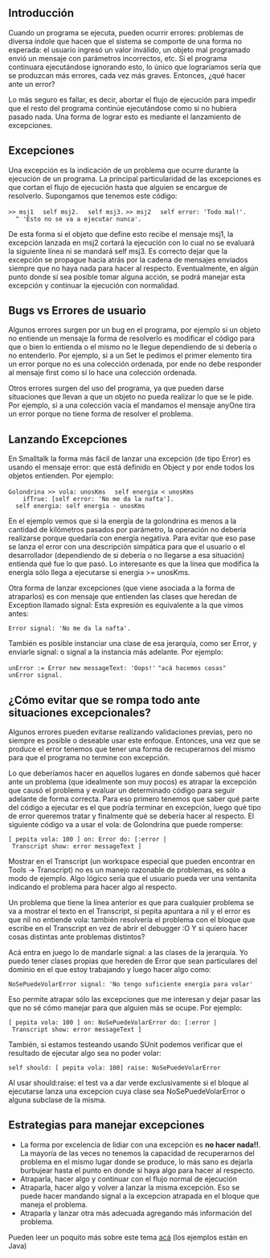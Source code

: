 Introducción
------------

Cuando un programa se ejecuta, pueden ocurrir errores: problemas de diversa índole que hacen que el sistema se comporte de una forma no esperada: el usuario ingresó un valor inválido, un objeto mal programado envió un mensaje con parámetros incorrectos, etc. Si el programa continuara ejecutándose ignorando esto, lo único que lograríamos sería que se produzcan más errores, cada vez más graves. Entonces, ¿qué hacer ante un error?

Lo más seguro es fallar, es decir, abortar el flujo de ejecución para impedir que el resto del programa continúe ejecutándose como si no hubiera pasado nada. Una forma de lograr esto es mediante el lanzamiento de excepciones.

Excepciones
-----------

Una excepción es la indicación de un problema que ocurre durante la ejecución de un programa. La principal particularidad de las excepciones es que cortan el flujo de ejecución hasta que alguien se encargue de resolverlo. Supongamos que tenemos este código:

`>> msj1`
`  self msj2.`
`  self msj3.`
`>> msj2`
`  self error: 'Todo mal!'.`
`  ^ 'Esto no se va a ejecutar nunca'.`

De esta forma si el objeto que define esto recibe el mensaje msj1, la excepción lanzada en msj2 cortará la ejecución con lo cual no se evaluará la siguiente línea ni se mandará self msj3. Es correcto dejar que la excepción se propague hacia atrás por la cadena de mensajes enviados siempre que no haya nada para hacer al respecto. Eventualmente, en algún punto donde sí sea posible tomar alguna acción, se podrá manejar esta excepción y continuar la ejecución con normalidad.

Bugs vs Errores de usuario
--------------------------

Algunos errores surgen por un bug en el programa, por ejemplo si un objeto no entiende un mensaje la forma de resolverlo es modificar el código para que o bien lo entienda o el mismo no le llegue dependiendo de si debería o no entenderlo. Por ejemplo, si a un Set le pedimos el primer elemento tira un error porque no es una colección ordenada, por ende no debe responder al mensaje first como sí lo hace una colección ordenada.

Otros errores surgen del uso del programa, ya que pueden darse situaciones que llevan a que un objeto no pueda realizar lo que se le pide. Por ejemplo, si a una colección vacía el mandamos el mensaje anyOne tira un error porque no tiene forma de resolver el problema.

Lanzando Excepciones
--------------------

En Smalltalk la forma más fácil de lanzar una excepción (de tipo Error) es usando el mensaje error: que está definido en Object y por ende todos los objetos entienden. Por ejemplo:

`Golondrina >> vola: unosKms`
`  self energia < unosKms`
`    ifTrue: [self error: 'No me da la nafta'].`
`  self energia: self energia - unosKms `

En el ejemplo vemos que si la energía de la golondrina es menos a la cantidad de kilómetros pasados por parámetro, la operación no debería realizarse porque quedaría con energía negativa. Para evitar que eso pase se lanza el error con una descripción simpática para que el usuario o el desarrollador (dependiendo de si debería o no llegarse a esa situación) entienda qué fue lo que pasó. Lo interesante es que la línea que modifica la energía sólo llega a ejecutarse si energia &gt;= unosKms.

Otra forma de lanzar excepciones (que viene asociada a la forma de atraparlos) es con mensaje que entienden las clases que heredan de Exception llamado signal: Esta expresión es equivalente a la que vimos antes:

`Error signal: 'No me da la nafta'.`

También es posible instanciar una clase de esa jerarquía, como ser Error, y enviarle signal: o signal a la instancia más adelante. Por ejemplo:

`unError := Error new messageText: 'Oops!'`
`"acá hacemos cosas"`
`unError signal.`

¿Cómo evitar que se rompa todo ante situaciones excepcionales?
--------------------------------------------------------------

Algunos errores pueden evitarse realizando validaciones previas, pero no siempre es posible o deseable usar este enfoque. Entonces, una vez que se produce el error tenemos que tener una forma de recuperarnos del mismo para que el programa no termine con excepción.

Lo que deberíamos hacer en aquellos lugares en donde sabemos qué hacer ante un problema (que idealmente son muy pocos) es atrapar la excepción que causó el problema y evaluar un determinado código para seguir adelante de forma correcta. Para eso primero tenemos que saber qué parte del código a ejecutar es el que podría terminar en excepción, luego qué tipo de error queremos tratar y finalmente qué se debería hacer al respecto. El siguiente código va a usar el vola: de Golondrina que puede romperse:

`[ pepita vola: 100 ] on: Error do: [:error | Transcript show: error messageText ]`

Mostrar en el Transcript (un workspace especial que pueden encontrar en Tools -&gt; Transcript) no es un manejo razonable de problemas, es sólo a modo de ejemplo. Algo lógico sería que el usuario pueda ver una ventanita indicando el problema para hacer algo al respecto.

Un problema que tiene la línea anterior es que para cualquier problema se va a mostrar el texto en el Transcript, si pepita apuntara a nil y el error es que nil no entiende vola: también resolvería el problema con el bloque que escribe en el Transcript en vez de abrir el debugger :O Y si quiero hacer cosas distintas ante problemas distintos?

Acá entra en juego lo de mandarle signal: a las clases de la jerarquía. Yo puedo tener clases propias que hereden de Error que sean particulares del dominio en el que estoy trabajando y luego hacer algo como:

`NoSePuedeVolarError signal: 'No tengo suficiente energía para volar'`

Eso permite atrapar sólo las excepciones que me interesan y dejar pasar las que no sé cómo manejar para que alguien más se ocupe. Por ejemplo:

`[ pepita vola: 100 ] on: NoSePuedeVolarError do: [:error | Transcript show: error messageText ]`

También, si estamos testeando usando SUnit podemos verificar que el resultado de ejecutar algo sea no poder volar:

`self should: [ pepita vola: 100] raise: NoSePuedeVolarError`

Al usar should:raise: el test va a dar verde exclusivamente si el bloque al ejecutarse lanza una excepcion cuya clase sea NoSePuedeVolarError o alguna subclase de la misma.

Estrategias para manejar excepciones
------------------------------------

-   La forma por excelencia de lidiar con una excepción es **no hacer nada!!**. La mayoría de las veces no tenemos la capacidad de recuperarnos del problema en el mismo lugar donde se produce, lo más sano es dejarla burbujear hasta el punto en donde sí haya algo para hacer al respecto.
-   Atraparla, hacer algo y continuar con el flujo normal de ejecución
-   Atraparla, hacer algo y volver a lanzar la misma excepción. Eso se puede hacer mandando signal a la excepcion atrapada en el bloque que maneja el problema.
-   Atraparla y lanzar otra más adecuada agregando más información del problema.

Pueden leer un poquito más sobre este tema [acá](manejo-de-errores.html) (los ejemplos están en Java)

